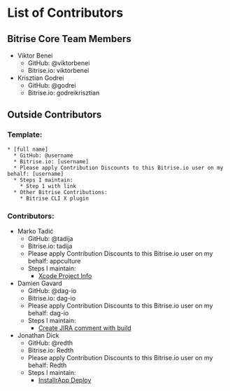 # List of Contributors

## Bitrise Core Team Members

* Viktor Benei
  * GitHub: @viktorbenei
  * Bitrise.io: viktorbenei
* Krisztian Godrei
  * GitHub: @godrei
  * Bitrise.io: godreikrisztian

## Outside Contributors

### Template:

```
* [full name]
  * GitHub: @username
  * Bitrise.io: [username]
  * Please apply Contribution Discounts to this Bitrise.io user on my behalf: [username]
  * Steps I maintain:
    * Step 1 with link
  * Other Bitrise Contributions:
    * Bitrise CLI X plugin
```

### Contributors:

* Marko Tadić
  * GitHub: @tadija
  * Bitrise.io: tadija
  * Please apply Contribution Discounts to this Bitrise.io user on my behalf: appculture
  * Steps I maintain:
    * [Xcode Project Info](https://github.com/tadija/bitrise-step-xcode-project-info)
* Damien Gavard
  * GitHub: @dag-io
  * Bitrise.io: dag-io
  * Please apply Contribution Discounts to this Bitrise.io user on my behalf: dag-io
  * Steps I maintain:
    * [Create JIRA comment with build](https://github.com/dag-io/post-jira-comment-with-build-details-step.git)
* Jonathan Dick
  * GitHub: @redth
  * Bitrise.io: Redth
  * Please apply Contribution Discounts to this Bitrise.io user on my behalf: Redth
  * Steps I maintain:
    * [InstallrApp Deploy](https://github.com/Redth/bitrise-steps-installrapp-deploy)
